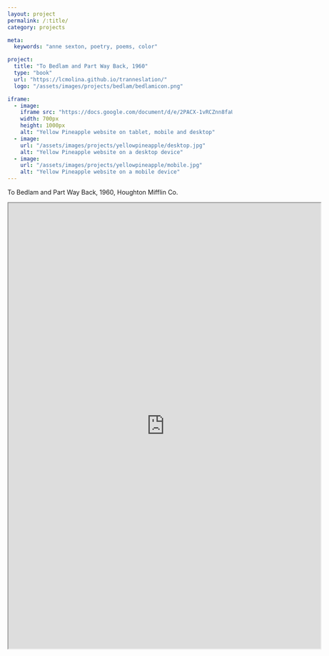 ```yaml
---
layout: project
permalink: /:title/
category: projects

meta:
  keywords: "anne sexton, poetry, poems, color"

project:
  title: "To Bedlam and Part Way Back, 1960"
  type: "book"
  url: "https://lcmolina.github.io/tranneslation/"
  logo: "/assets/images/projects/bedlam/bedlamicon.png"

iframe:
  - image:
    iframe src: "https://docs.google.com/document/d/e/2PACX-1vRCZnn8faUGPxKHMEZi0CF_t0G9Gt2B1tpEjLlG0woBIb5rhEm61SG7g0DK6dYUHJdFL_6ckfvUAMFZ/pub?embedded=true"
    width: 700px
    height: 1000px
    alt: "Yellow Pineapple website on tablet, mobile and desktop"
  - image:
    url: "/assets/images/projects/yellowpineapple/desktop.jpg"
    alt: "Yellow Pineapple website on a desktop device"
  - image:
    url: "/assets/images/projects/yellowpineapple/mobile.jpg"
    alt: "Yellow Pineapple website on a mobile device"
---
```

<p>To Bedlam and Part Way Back, 1960, Houghton Mifflin Co.</p>

<iframe style='width: 700px; height: 1000px;' src="https://docs.google.com/document/d/e/2PACX-1vRCZnn8faUGPxKHMEZi0CF_t0G9Gt2B1tpEjLlG0woBIb5rhEm61SG7g0DK6dYUHJdFL_6ckfvUAMFZ/pub?embedded=true"></iframe>
